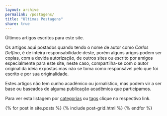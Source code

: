 ```yaml
---
layout: archive
permalink: /postagens/
title: "Ultimas Postagens"
share: true
---
```

Últimos artigos escritos para este site.

<!--more-->

Os artigos aqui postados quando tendo o nome de autor como *Carlos Delfino*, é de inteira responsabilidade deste, porém alguns arigos podem ser copias, com a devida autorização, de outros sites ou escrito por amigos especialmente para este site, neste caso, compartilha-se com o autor original da ideia expostas mas não se toma como  responsável pelo que foi escrito e por sua originalidade.

Estes artigos não tem cunho acadêmico ou jornalístico, mas podem vir a ser base ou baseados de alguma publicação acadêmica que participamos.

Para ver esta listagem por [categorias](/categorias) ou [tags](/tags) clique no respectivo link.

<div class="tiles">
{% for post in site.posts %}
	{% include post-grid.html %}
{% endfor %}
</div><!-- /.tiles -->
